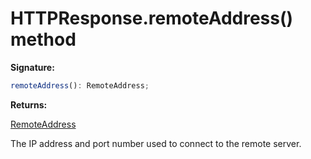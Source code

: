# HTTPResponse.remoteAddress() method

**Signature:**

```typescript
remoteAddress(): RemoteAddress;
```

**Returns:**

[RemoteAddress](./puppeteer.remoteaddress.md)

The IP address and port number used to connect to the remote server.
